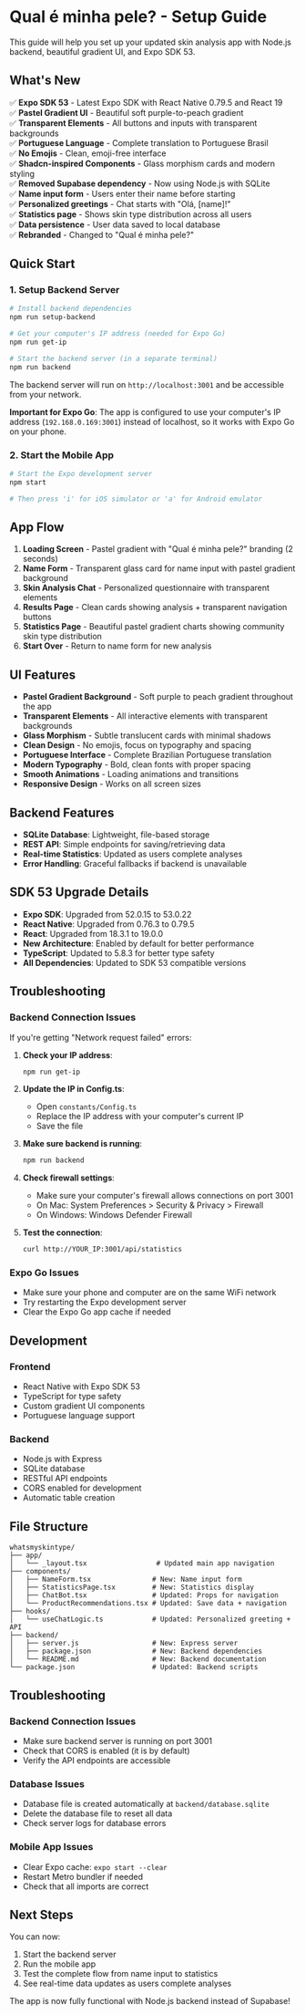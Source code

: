 # Qual é minha pele? - Setup Guide

This guide will help you set up your updated skin analysis app with Node.js backend, beautiful gradient UI, and Expo SDK 53.

## What's New

✅ **Expo SDK 53** - Latest Expo SDK with React Native 0.79.5 and React 19  
✅ **Pastel Gradient UI** - Beautiful soft purple-to-peach gradient  
✅ **Transparent Elements** - All buttons and inputs with transparent backgrounds  
✅ **Portuguese Language** - Complete translation to Portuguese Brasil  
✅ **No Emojis** - Clean, emoji-free interface  
✅ **Shadcn-inspired Components** - Glass morphism cards and modern styling  
✅ **Removed Supabase dependency** - Now using Node.js with SQLite  
✅ **Name input form** - Users enter their name before starting  
✅ **Personalized greetings** - Chat starts with "Olá, [name]!"  
✅ **Statistics page** - Shows skin type distribution across all users  
✅ **Data persistence** - User data saved to local database  
✅ **Rebranded** - Changed to "Qual é minha pele?"  

## Quick Start

### 1. Setup Backend Server

```bash
# Install backend dependencies
npm run setup-backend

# Get your computer's IP address (needed for Expo Go)
npm run get-ip

# Start the backend server (in a separate terminal)
npm run backend
```

The backend server will run on `http://localhost:3001` and be accessible from your network.

**Important for Expo Go**: The app is configured to use your computer's IP address (`192.168.0.169:3001`) instead of localhost, so it works with Expo Go on your phone.

### 2. Start the Mobile App

```bash
# Start the Expo development server
npm start

# Then press 'i' for iOS simulator or 'a' for Android emulator
```

## App Flow

1. **Loading Screen** - Pastel gradient with "Qual é minha pele?" branding (2 seconds)
2. **Name Form** - Transparent glass card for name input with pastel gradient background
3. **Skin Analysis Chat** - Personalized questionnaire with transparent elements
4. **Results Page** - Clean cards showing analysis + transparent navigation buttons
5. **Statistics Page** - Beautiful pastel gradient charts showing community skin type distribution
6. **Start Over** - Return to name form for new analysis

## UI Features

- **Pastel Gradient Background** - Soft purple to peach gradient throughout the app
- **Transparent Elements** - All interactive elements with transparent backgrounds
- **Glass Morphism** - Subtle translucent cards with minimal shadows
- **Clean Design** - No emojis, focus on typography and spacing
- **Portuguese Interface** - Complete Brazilian Portuguese translation
- **Modern Typography** - Bold, clean fonts with proper spacing
- **Smooth Animations** - Loading animations and transitions
- **Responsive Design** - Works on all screen sizes

## Backend Features

- **SQLite Database**: Lightweight, file-based storage
- **REST API**: Simple endpoints for saving/retrieving data
- **Real-time Statistics**: Updated as users complete analyses
- **Error Handling**: Graceful fallbacks if backend is unavailable

## SDK 53 Upgrade Details

- **Expo SDK**: Upgraded from 52.0.15 to 53.0.22
- **React Native**: Upgraded from 0.76.3 to 0.79.5
- **React**: Upgraded from 18.3.1 to 19.0.0
- **New Architecture**: Enabled by default for better performance
- **TypeScript**: Updated to 5.8.3 for better type safety
- **All Dependencies**: Updated to SDK 53 compatible versions

## Troubleshooting

### Backend Connection Issues

If you're getting "Network request failed" errors:

1. **Check your IP address**:
   ```bash
   npm run get-ip
   ```

2. **Update the IP in Config.ts**:
   - Open `constants/Config.ts`
   - Replace the IP address with your computer's current IP
   - Save the file

3. **Make sure backend is running**:
   ```bash
   npm run backend
   ```

4. **Check firewall settings**:
   - Make sure your computer's firewall allows connections on port 3001
   - On Mac: System Preferences > Security & Privacy > Firewall
   - On Windows: Windows Defender Firewall

5. **Test the connection**:
   ```bash
   curl http://YOUR_IP:3001/api/statistics
   ```

### Expo Go Issues

- Make sure your phone and computer are on the same WiFi network
- Try restarting the Expo development server
- Clear the Expo Go app cache if needed

## Development

### Frontend
- React Native with Expo SDK 53
- TypeScript for type safety
- Custom gradient UI components
- Portuguese language support

### Backend
- Node.js with Express
- SQLite database
- RESTful API endpoints
- CORS enabled for development
- Automatic table creation

## File Structure

```
whatsmyskintype/
├── app/
│   └── _layout.tsx                 # Updated main app navigation
├── components/
│   ├── NameForm.tsx               # New: Name input form
│   ├── StatisticsPage.tsx         # New: Statistics display
│   ├── ChatBot.tsx                # Updated: Props for navigation
│   └── ProductRecommendations.tsx # Updated: Save data + navigation
├── hooks/
│   └── useChatLogic.ts            # Updated: Personalized greeting + API
├── backend/
│   ├── server.js                  # New: Express server
│   ├── package.json               # New: Backend dependencies
│   └── README.md                  # New: Backend documentation
└── package.json                   # Updated: Backend scripts
```

## Troubleshooting

### Backend Connection Issues
- Make sure backend server is running on port 3001
- Check that CORS is enabled (it is by default)
- Verify the API endpoints are accessible

### Database Issues
- Database file is created automatically at `backend/database.sqlite`
- Delete the database file to reset all data
- Check server logs for database errors

### Mobile App Issues
- Clear Expo cache: `expo start --clear`
- Restart Metro bundler if needed
- Check that all imports are correct

## Next Steps

You can now:
1. Start the backend server
2. Run the mobile app
3. Test the complete flow from name input to statistics
4. See real-time data updates as users complete analyses

The app is now fully functional with Node.js backend instead of Supabase!

